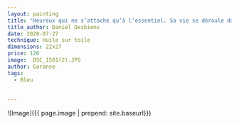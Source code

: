 ```yaml
---
layout: painting
title: "Heureux qui ne s’attache qu’à l’essentiel. Sa vie se déroule dans la sérénité."      
title_author: Daniel Desbiens  
date: 2020-07-27
technique: Huile sur toile
dimensions: 22x27
price: 120
image:  DSC_1581(2).JPG
author: Garanse
tags:
  - Bleu
  
  
---
```

![Image]({{ page.image | prepend: site.baseurl}})

